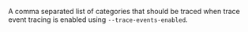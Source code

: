 <!-- YAML
added: v7.7.0
-->

A comma separated list of categories that should be traced when trace event
tracing is enabled using `--trace-events-enabled`.

